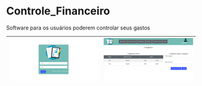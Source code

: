 # Controle_Financeiro
Software para os usuários poderem controlar seus gastos
<table>
  <thead>
    <th><img src="layout/login.png"></th>
    <th><img src="layout/categorias.png"></th>
  </thead>
</table>
